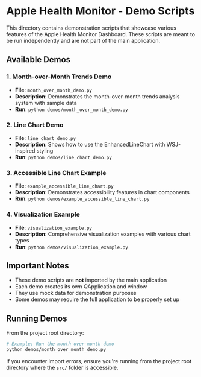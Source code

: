 # Apple Health Monitor - Demo Scripts

This directory contains demonstration scripts that showcase various features of the Apple Health Monitor Dashboard. These scripts are meant to be run independently and are not part of the main application.

## Available Demos

### 1. Month-over-Month Trends Demo
- **File**: `month_over_month_demo.py`
- **Description**: Demonstrates the month-over-month trends analysis system with sample data
- **Run**: `python demos/month_over_month_demo.py`

### 2. Line Chart Demo
- **File**: `line_chart_demo.py`
- **Description**: Shows how to use the EnhancedLineChart with WSJ-inspired styling
- **Run**: `python demos/line_chart_demo.py`

### 3. Accessible Line Chart Example
- **File**: `example_accessible_line_chart.py`
- **Description**: Demonstrates accessibility features in chart components
- **Run**: `python demos/example_accessible_line_chart.py`

### 4. Visualization Example
- **File**: `visualization_example.py`
- **Description**: Comprehensive visualization examples with various chart types
- **Run**: `python demos/visualization_example.py`

## Important Notes

- These demo scripts are **not** imported by the main application
- Each demo creates its own QApplication and window
- They use mock data for demonstration purposes
- Some demos may require the full application to be properly set up

## Running Demos

From the project root directory:

```bash
# Example: Run the month-over-month demo
python demos/month_over_month_demo.py
```

If you encounter import errors, ensure you're running from the project root directory where the `src/` folder is accessible.